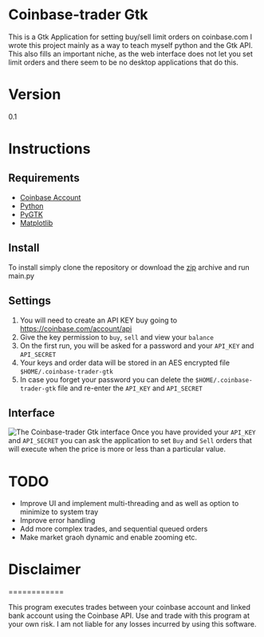 Coinbase-trader Gtk
===================

This is a Gtk Application for setting buy/sell limit orders on coinbase.com
I wrote this project mainly as a way to teach myself python and the Gtk API.  This also fills an important niche, as the web interface does not let you set limit orders and there seem to be no desktop applications that do this.

# Version
0.1

# Instructions

## Requirements
- [Coinbase Account](http://www.coinbase.com)
- [Python](http://www.python.org/downloads/)
- [PyGTK](http://www.pygtk.org/)
- [Matplotlib](http://matplotlib.org/downloads.html)

## Install
To install simply clone the repository or download the [zip](https://github.com/sh4nth/coinbase-trader-gtk/archive/master.zip) archive and run main.py

## Settings
1. You will need to create an API KEY buy going to https://coinbase.com/account/api
2. Give the key permission to `buy`, `sell` and view your `balance`
3. On the first run, you will be asked for a password and your `API_KEY` and `API_SECRET`
4. Your keys and order data will be stored in an AES encrypted file `$HOME/.coinbase-trader-gtk`
5. In case you forget your password you can delete the `$HOME/.coinbase-trader-gtk` file and re-enter the `API_KEY` and `API_SECRET`

## Interface
![The Coinbase-trader Gtk interface](http://i.imgur.com/02c7Yaj.png)
Once you have provided your `API_KEY` and `API_SECRET` you can ask the application to set `Buy` and `Sell` orders that will execute when the price is more or less than a particular value.

# TODO
- Improve UI and implement multi-threading and as well as option to minimize to system tray
- Improve error handling
- Add more complex trades, and sequential queued orders
- Make market graoh dynamic and enable zooming etc.


# Disclaimer
============

This program executes trades between your coinbase account and linked bank account using the Coinbase API.  Use and trade with this program at your own risk.  I am not liable for any losses incurred by using this software.
